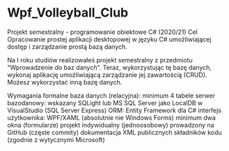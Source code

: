 # Wpf_Volleyball_Club
Projekt semestralny - programowanie obiektowe C# (2020/21)
Cel
Opracowanie prostej aplikacji desktopowej w języku C# umożliwiającej dostęp i zarządzanie prostą bazą danych.

Na I roku studiów realizowałeś projekt semestralny z przedmiotu "Wprowadzenie do baz danych". Teraz, wykorzystując tę bazę danych, wykonaj aplikację umożliwiającą zarządzanie jej zawartością (CRUD). Możesz wykorzystać inną bazę danych.

Wymagania formalne
baza danych (relacyjna): minimum 4 tabele
serwer bazodanowy: wskazany SQLight lub MS SQL Server jako LocalDB w VisualStudio (SQL Server Express)
ORM: Entity Framework dla C#
interfejs użytkownika: WPF/XAML (absolutnie nie Windows Forms)
minimum dwa okna (formularze)
projekt indywidualny (jednoosobowy) prowadzony na GitHub (częste commity)
dokumentacja XML publicznych składników kodu (zgodnie z wytycznymi Microsoft)
